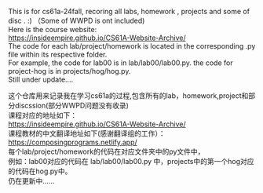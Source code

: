 This is for cs61a-24fall, recoring all labs, homework , projects and some of disc . :)  （Some of WWPD is ont included)  
Here is the course website:  
https://insideempire.github.io/CS61A-Website-Archive/    
The code for each lab/project/homework is located in the corresponding .py file within its respective folder.  
For example, the code for lab00 is in lab/lab00/lab00.py. the code for project-hog is in projects/hog/hog.py.  
Still under update....  


这个仓库用来记录我在学习cs61a的过程,包含所有的lab，homework,project和部分discssion(部分WWPD问题没有收录)    
课程对应的地址如下：  
https://insideempire.github.io/CS61A-Website-Archive/  
课程教材的中文翻译地址如下(感谢翻译组的工作）：  
https://composingprograms.netlify.app/  
每个lab/project/homework的代码在对应文件夹中的py文件中，  
例如：lab00对应的代码在 lab/lab00/lab00.py 中，projects中的第一个hog对应的代码在hog.py中。  
仍在更新中......  
